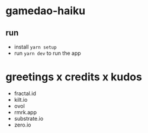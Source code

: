 # gamedao-haiku

## run

- install `yarn setup`
- run `yarn dev` to run the app 

# greetings x credits x kudos

- fractal.id
- kilt.io
- ovol
- rmrk.app
- substrate.io
- zero.io
 
